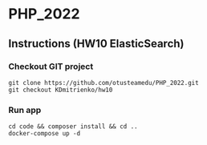 # PHP_2022

## Instructions (HW10 ElasticSearch)

### Checkout GIT project
```
git clone https://github.com/otusteamedu/PHP_2022.git
git checkout KDmitrienko/hw10
```

### Run app

```
cd code && composer install && cd ..
docker-compose up -d


```

